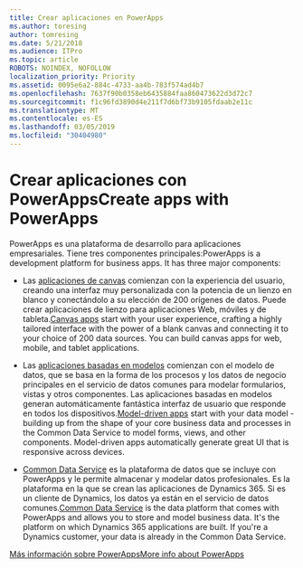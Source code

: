 ```yaml
---
title: Crear aplicaciones en PowerApps
ms.author: toresing
author: tomresing
ms.date: 5/21/2018
ms.audience: ITPro
ms.topic: article
ROBOTS: NOINDEX, NOFOLLOW
localization_priority: Priority
ms.assetid: 0095e6a2-884c-4733-aa4b-783f574ad4b7
ms.openlocfilehash: 7637f90b0358eb6435884faa860473622d3d72c7
ms.sourcegitcommit: f1c96fd3890d4e211f7d6bf73b9105fdaab2e11c
ms.translationtype: MT
ms.contentlocale: es-ES
ms.lasthandoff: 03/05/2019
ms.locfileid: "30404980"
---
```

# <a name="create-apps-with-powerapps"></a><span data-ttu-id="3dcc5-102">Crear aplicaciones con PowerApps</span><span class="sxs-lookup"><span data-stu-id="3dcc5-102">Create apps with PowerApps</span></span>

<span data-ttu-id="3dcc5-p101">PowerApps es una plataforma de desarrollo para aplicaciones empresariales. Tiene tres componentes principales:</span><span class="sxs-lookup"><span data-stu-id="3dcc5-p101">PowerApps is a development platform for business apps. It has three major components:</span></span> 
  
- <span data-ttu-id="3dcc5-p102">Las [aplicaciones de canvas](https://go.microsoft.com/fwlink/?linkid=874495) comienzan con la experiencia del usuario, creando una interfaz muy personalizada con la potencia de un lienzo en blanco y conectándolo a su elección de 200 orígenes de datos. Puede crear aplicaciones de lienzo para aplicaciones Web, móviles y de tableta.</span><span class="sxs-lookup"><span data-stu-id="3dcc5-p102">[Canvas apps](https://go.microsoft.com/fwlink/?linkid=874495) start with your user experience, crafting a highly tailored interface with the power of a blank canvas and connecting it to your choice of 200 data sources. You can build canvas apps for web, mobile, and tablet applications.</span></span> 
    
- <span data-ttu-id="3dcc5-p103">Las [aplicaciones basadas en modelos](https://go.microsoft.com/fwlink/?linkid=874496) comienzan con el modelo de datos, que se basa en la forma de los procesos y los datos de negocio principales en el servicio de datos comunes para modelar formularios, vistas y otros componentes. Las aplicaciones basadas en modelos generan automáticamente fantástica interfaz de usuario que responde en todos los dispositivos.</span><span class="sxs-lookup"><span data-stu-id="3dcc5-p103">[Model-driven apps](https://go.microsoft.com/fwlink/?linkid=874496) start with your data model - building up from the shape of your core business data and processes in the Common Data Service to model forms, views, and other components. Model-driven apps automatically generate great UI that is responsive across devices.</span></span> 
    
- <span data-ttu-id="3dcc5-p104">[Common Data Service](https://go.microsoft.com/fwlink/?linkid=874497) es la plataforma de datos que se incluye con PowerApps y le permite almacenar y modelar datos profesionales. Es la plataforma en la que se crean las aplicaciones de Dynamics 365. Si es un cliente de Dynamics, los datos ya están en el servicio de datos comunes.</span><span class="sxs-lookup"><span data-stu-id="3dcc5-p104">[Common Data Service](https://go.microsoft.com/fwlink/?linkid=874497) is the data platform that comes with PowerApps and allows you to store and model business data. It's the platform on which Dynamics 365 applications are built. If you're a Dynamics customer, your data is already in the Common Data Service.</span></span> 
    
[<span data-ttu-id="3dcc5-112">Más información sobre PowerApps</span><span class="sxs-lookup"><span data-stu-id="3dcc5-112">More info about PowerApps</span></span>](https://go.microsoft.com/fwlink/?linkid=874498)
  

